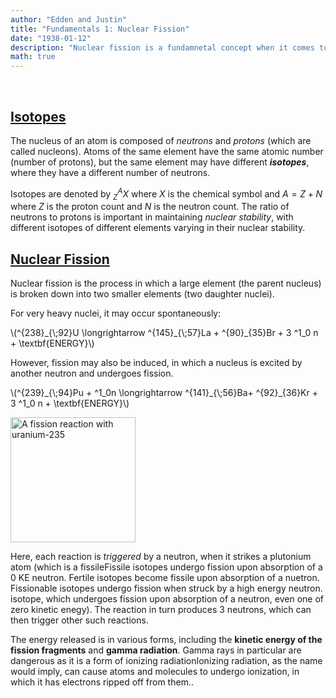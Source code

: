 ```yaml
---
author: "Edden and Justin"
title: "Fundamentals 1: Nuclear Fission"
date: "1938-01-12"
description: "Nuclear fission is a fundamnetal concept when it comes to talking about "nuclear chain reactions", it being the principle behind nuclear reactors and nuclear weapons."
math: true
---
```


<br>

## <ins>Isotopes</ins>

The nucleus of an atom is composed of *neutrons* and *protons* (which are called nucleons). Atoms of the same element have the same atomic number (number of protons), but the same element may have different _**isotopes**_, where they have a different number of neutrons.

Isotopes are denoted by ${^{A}_{Z}X}$ where $X$ is the chemical symbol and $A = Z+N$ where $Z$ is the proton count and $N$ is the neutron count. The ratio of neutrons to protons is important in maintaining *nuclear stability*, with different isotopes of different elements varying in their nuclear stability.

## <ins>Nuclear Fission</ins>

Nuclear fission is the process in which a large element (the parent nucleus) is broken down into two smaller elements (two daughter nuclei).

For very heavy nuclei, it may occur spontaneously:

<p>
\(^{238}_{\;92}U \longrightarrow ^{145}_{\;57}La + ^{90}_{35}Br + 3 ^1_0 n + \textbf{ENERGY}\)
</p>

However, fission may also be induced, in which a nucleus is excited by another neutron and undergoes fission.

<p>
\(^{239}_{\;94}Pu + ^1_0n \longrightarrow ^{141}_{\;56}Ba+ ^{92}_{36}Kr + 3 ^1_0 n + \textbf{ENERGY}\)
<p>

<img src="../images/uraniumfission.png" alt="A fission reaction with uranium-235" width="200"/>

Here, each reaction is _triggered_ by a neutron, when it strikes a plutonium atom (which is a <a class="tooltip">fissile<span>Fissile isotopes undergo fission upon absorption of a 0 KE neutron. Fertile isotopes become fissile upon absorption of a nuetron. Fissionable isotopes undergo fission when struck by a high energy neutron.</span></a>
isotope, which undergoes fission upon absorption of a neutron, even one of zero kinetic enegy). The reaction in turn produces 3 neutrons, which can then trigger other such reactions. 

The energy released is in various forms, including the **kinetic energy of the fission fragments** and **gamma radiation**. Gamma rays in particular are dangerous as it is a form of <a class="tooltip">ionizing radiation<span>Ionizing radiation, as the name would imply, can cause atoms and molecules to undergo ionization, in which it has electrons ripped off from them.</span></a>.  

